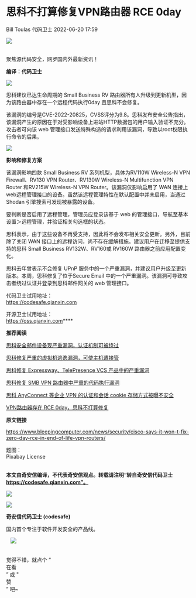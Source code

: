 #  思科不打算修复VPN路由器 RCE 0day   
Bill Toulas  代码卫士   2022-06-20 17:59  
  
![](https://mmbiz.qpic.cn/mmbiz_gif/Az5ZsrEic9ot90z9etZLlU7OTaPOdibteeibJMMmbwc29aJlDOmUicibIRoLdcuEQjtHQ2qjVtZBt0M5eVbYoQzlHiaw/640?wx_fmt=gif "")  
  
   
聚焦源代码安全，网罗国内外最新资讯！  
  
**编译：代码卫士**  
  
![](https://mmbiz.qpic.cn/mmbiz_png/oBANLWYScMSF3l35ZJV21sbRns4ljFBzZf8QoKMtN4qia91vx8Pd777cNT48w7hcTDVCM6ic3Rpe6ibXvk8DicHplg/640?wx_fmt=png "")  
  
思科建议已达生命周期的 Small Business RV 路由器所有人升级到更新机型，因为该路由器中存在一个远程代码执行0day 且思科不会修复。  
  
  
  
该漏洞的编号是CVE-2022-20825，CVSS评分为9.8。思科发布安全公告指出，该漏洞产生的原因在于对受影响设备上进站HTTP数据包的用户输入验证不充分。攻击者可向该 web 管理接口发送特殊构造的请求利用该漏洞，导致以root权限执行命令的后果。  
  
  
![](https://mmbiz.qpic.cn/mmbiz_png/oBANLWYScMSF3l35ZJV21sbRns4ljFBzhWmrniaNycaTw80JcjNpXPLxeU461vuuh5j5kYhpC4PNHIETnjdjGSg/640?wx_fmt=png "")  
  
**影响和修复方案**  
  
  
该漏洞影响四款 Small Business RV 系列机型，具体为RV110W Wireless-N VPN Firewall、RV130 VPN Router、RV130W Wireless-N Multifunction VPN Router 和RV215W Wireless-N VPN Router。该漏洞仅影响启用了 WAN 连接上web远程管理接口的设备。虽然该远程管理特性在默认配置中并未启用，当通过 Shodan 引擎搜索可发现被暴露的设备。  
  
要判断是否启用了远程管理，管理员应登录该基于 web 的管理接口，导航至基本设置＞远程管理，并验证相关勾选框的状态。  
  
思科表示，由于这些设备不再受支持，因此将不会发布相关安全更新。另外，目前除了关闭 WAN 接口上的远程访问，尚不存在缓解措施。建议用户在迁移至提供支持的思科 Small Business RV132W、RV160或 RV160W 路由器之前应用配置变化。  
  
思科去年曾表示不会修复 UPnP 服务中的一个严重漏洞，并建议用户升级至更新版本。本周，思科修复了位于Secure Email 中的一个严重漏洞。该漏洞可导致攻击者绕过认证并登录到思科邮件网关的 web 管理接口。  
  
  
  
  
代码卫士试用地址：  
https://codesafe.qianxin.com  
  
开源卫士试用地址：  
https://oss.qianxin.com****  
  
  
  
  
  
  
  
  
  
**推荐阅读**  
  
[思科安全邮件设备现严重漏洞，认证机制可被绕过](http://mp.weixin.qq.com/s?__biz=MzI2NTg4OTc5Nw==&mid=2247512362&idx=3&sn=70e454390ffa2bbcc942bc0ef7d5a286&chksm=ea948040dde309563ae79f6f57791819cbb113d3001d4dfc53dbf437979066bb00c594bb068d&scene=21#wechat_redirect)  
  
  
[思科修复严重的虚拟机逃逸漏洞，可使主机遭接管](http://mp.weixin.qq.com/s?__biz=MzI2NTg4OTc5Nw==&mid=2247511717&idx=2&sn=ac40bef80e111c4bb5d0ae860c5fe8f8&chksm=ea949fcfdde316d917f300ac371ad52391dc7ec6023680966dca6855444a1b3d569fcc34045c&scene=21#wechat_redirect)  
  
  
[思科修复 Expressway、TelePresence VCS 产品中的严重漏洞](http://mp.weixin.qq.com/s?__biz=MzI2NTg4OTc5Nw==&mid=2247510769&idx=4&sn=48a5784077095eb4ef5b7a2ac2f3e421&chksm=ea949b9bdde3128d8976a76c8ce93b78e1c2ad7c91d6a1adf0cd2c99df745f13e75afd27a290&scene=21#wechat_redirect)  
  
  
[思科修复 SMB VPN 路由器中严重的代码执行漏洞](http://mp.weixin.qq.com/s?__biz=MzI2NTg4OTc5Nw==&mid=2247501122&idx=2&sn=1288d069487e7fe600ef17ac06f22898&chksm=ea94f428dde37d3e0319f43ab418cb78ff5133ba13de56ab60664e76188827709c7585e9af89&scene=21#wechat_redirect)  
  
  
[思科 AnyConnect 等企业 VPN 的认证和会话 cookie 存储方式被曝不安全](http://mp.weixin.qq.com/s?__biz=MzI2NTg4OTc5Nw==&mid=2247489683&idx=1&sn=6a4240b37941f6ee4d6a08f15029816f&chksm=ea9729f9dde0a0ef1cf04ab2d0acda7dfb4368e35de5ab087f178d77e66ead4a39fd365e4132&scene=21#wechat_redirect)  
  
  
[VPN路由器存在 RCE 0day，思科不打算修复](http://mp.weixin.qq.com/s?__biz=MzI2NTg4OTc5Nw==&mid=2247507288&idx=1&sn=35ea226a198d2e8b498fc0594f0c9e4c&chksm=ea94ec32dde365247ce79386abc905a55fa29ff709ced9085f116a97b44f37d5af3b6c853711&scene=21#wechat_redirect)  
  
  
  
  
**原文链接**  
  
https://www.bleepingcomputer.com/news/security/cisco-says-it-won-t-fix-zero-day-rce-in-end-of-life-vpn-routers/  
  
  
题图：  
Pixabay License  
‍  
  
  
  
**本文由奇安信编译，不代表奇安信观点。转载请注明“转自奇安信代码卫士 https://codesafe.qianxin.com”。**  
  
  
  
  
![](https://mmbiz.qpic.cn/mmbiz_jpg/oBANLWYScMSf7nNLWrJL6dkJp7RB8Kl4zxU9ibnQjuvo4VoZ5ic9Q91K3WshWzqEybcroVEOQpgYfx1uYgwJhlFQ/640?wx_fmt=jpeg "")  
  
![](https://mmbiz.qpic.cn/mmbiz_jpg/oBANLWYScMSN5sfviaCuvYQccJZlrr64sRlvcbdWjDic9mPQ8mBBFDCKP6VibiaNE1kDVuoIOiaIVRoTjSsSftGC8gw/640?wx_fmt=jpeg "")  
  
**奇安信代码卫士 (codesafe)**  
  
国内首个专注于软件开发安全的产品线。  
  
   ![](https://mmbiz.qpic.cn/mmbiz_gif/oBANLWYScMQ5iciaeKS21icDIWSVd0M9zEhicFK0rbCJOrgpc09iaH6nvqvsIdckDfxH2K4tu9CvPJgSf7XhGHJwVyQ/640?wx_fmt=gif "")  
  
   
觉得不错，就点个 “  
在看  
” 或 "  
赞  
” 吧~  
